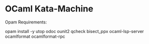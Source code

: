 # OCaml Kata-Machine

Opam Requirements:

 opam install -y utop odoc ounit2 qcheck bisect_ppx ocaml-lsp-server ocamlformat ocamlformat-rpc
